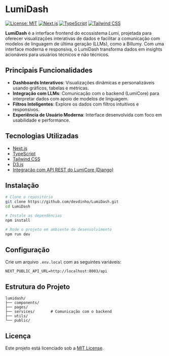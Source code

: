 # LumiDash

[![License: MIT](https://img.shields.io/badge/License-MIT-blue.svg)](LICENSE)  [![Next.js](https://img.shields.io/badge/Next.js-13+-black?logo=next.js)](https://nextjs.org/)  [![TypeScript](https://img.shields.io/badge/TypeScript-4+-blue?logo=typescript)](https://www.typescriptlang.org/)  [![Tailwind CSS](https://img.shields.io/badge/Tailwind_CSS-3+-06B6D4?logo=tailwindcss)](https://tailwindcss.com/)

**LumiDash** é a interface frontend do ecossistema *Lumi*, projetada para oferecer visualizações interativas de dados e facilitar a comunicação com modelos de linguagem de última geração (LLMs), como a Billumy. Com uma interface moderna e responsiva, o LumiDash transforma dados em insights acionáveis para usuários técnicos e não técnicos.

## Principais Funcionalidades

* **Dashboards Interativos**: Visualizações dinâmicas e personalizáveis usando gráficos, tabelas e métricas.
* **Integração com LLMs**: Comunicação com o backend (LumiCore) para interpretar dados com apoio de modelos de linguagem.
* **Filtros Inteligentes**: Explore os dados com filtros intuitivos e responsivos.
* **Experiência de Usuário Moderna**: Interface desenvolvida com foco em usabilidade e performance.

## Tecnologias Utilizadas

* [Next.js](https://nextjs.org/)
* [TypeScript](https://www.typescriptlang.org/)
* [Tailwind CSS](https://tailwindcss.com/)
* [D3.js](https://d3js.org/)
* [Integração com API REST do LumiCore (Django)](https://github.com/devdinho/LumiCore)

## Instalação

```bash
# Clone o repositório
git clone https://github.com/devdinho/LumiDash.git
cd LumiDash

# Instale as dependências
npm install

# Rode o projeto em ambiente de desenvolvimento
npm run dev
````

## Configuração

Crie um arquivo `.env.local` com as seguintes variáveis:

```env
NEXT_PUBLIC_API_URL=http://localhost:8003/api
```

## Estrutura do Projeto

```
lumidash/
├── components/
├── pages/
├── services/       # Comunicação com o backend
├── utils/
└── public/
```

## Licença

Este projeto está licenciado sob a [MIT License](LICENSE).